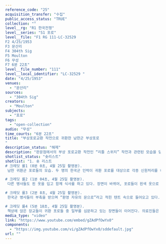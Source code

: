 ```yaml
---
reference_code: "25"
acquisition_transfer: "수집"
public_access_status: "TRUE"
collection: ""
level__rg: "R1 한국전쟁"
level__series: "S1 포로"
level__file: "F1 RG 111-LC-32529 
F2 4/25/1953
F3 문산리
F4 304th Sig
F5 Moulton
F6 무성
F7 6분 22초"
level__file_number: "111"
level__local_identifier: "LC-32529 "
date: "4/25/1953"
venues: 
  - "문산리"
sources: 
  - "304th Sig"
creators: 
  - "Moulton"
subjects: 
  - "포로"
tags: 
  - "open-collection"
audio: "무성"
time_courts: "6분 22초"
title: "부상포로교환 작전으로 귀환한 남한군 부상포로
"
description_status: "해제"
description: "판문점에서의 부상 포로교환 작전인 “리틀 스위치” 작전과 관련된 모습을 담고 있는 여러 영상들 중 하나이다. 이 영상에서는 특히 미군 포로 이외에 리틀 스위치 작전을 통해 교환되었던 다양한 국적의 유엔군 포로들의 모습이 많이 등장한다는 점에서 특기할 만하다."
shotlist_status: "숏리스트"
shotlist: "1. 숏 리스트
# 크레딧 롤1 (0분 0초, 4월 25일 촬영분).
 남한 귀환군 포로들의 모습. 두 명의 한국군 인력이 귀환 포로를 대상으로 각종 신원처리를 하고 있다. 한쪽 눈에 안대를 찬 한국군 병사의 모습이 보인다. 이 병사는 흰 옷으로 갈아입고, 주위 장교들과 대화하면서 음식을 먹고 있다.

# 크레딧 롤2 (1분 04초, 4월 25일 촬영분).
 다른 병사들도 흰 옷을 입고 함께 식사를 하고 있다. 장면이 바뀌어, 포로들이 흰색 옷으로 환복하고 있다. 부상병들의 경우에는 좌우에서 환복하는 것을 도와주고 있다.

# 크레딧 롤3 (2분 8초, 4월 25일 촬영분).
 한국군 병사들이 부축을 받으며 “환영 자유의 문으로”라고 적힌 텐트 속으로 들어오고 있다. 이어지는 장면은 텐트 내부에서의 후속 조치들이다. 텐트 안으로 들어온 병사들은 환복을 하고 우선 의료진의 진찰을 받고 있다. 몇몇은 장교진과 인터뷰 및 간단한 심문을 받고 있다.

# 크레딧 롤4 (5분 18초, 4월 25일 촬영분).
 책상에 앉은 장교들이 귀환 포로들 중 일부를 심문하고 있는 장면들이 이어진다. 의료진들은 포로들을 진찰하고, 포로들은 여기에 응하거나 환복을 하고 있다. 미국 적십자 요원이 포로들에게 물품 가방을 나누어 주고 있다."
media_type: "video"
link: "https://www.youtube.com/embed/gZAdPfOwYx0"
components: 
  - "https://img.youtube.com/vi/gZAdPfOwYx0/sddefault.jpg"
url: ""
---
```


